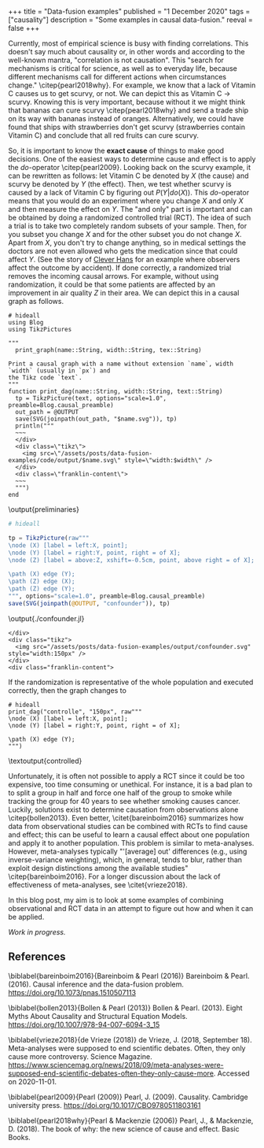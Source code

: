 +++
title = "Data-fusion examples"
published = "1 December 2020"
tags = ["causality"]
description = "Some examples in causal data-fusion."
reeval = false
+++

Currently, most of empirical science is busy with finding correlations.
This doesn't say much about causality or, in other words and according to the well-known mantra, "correlation is not causation".
This "search for mechanisms is critical for science, as well as to everyday life, because different mechanisms call for different actions when circumstances change." \citep{pearl2018why}.
For example, we know that a lack of Vitamin C causes us to get scurvy, or not.
We can depict this as Vitamin C $\rightarrow$ scurvy.
Knowing this is very important, because without it we might think that bananas can cure scurvy \citep{pearl2018why} and send a trade ship on its way with bananas instead of oranges.
Alternatively, we could have found that ships with strawberries don't get scurvy (strawberries contain Vitamin C) and conclude that all red fruits can cure scurvy.

So, it is important to know the **exact cause** of things to make good decisions.
One of the easiest ways to determine cause and effect is to apply the *do*-operator \citep{pearl2009}.
Looking back on the scurvy example, it can be rewritten as follows:
let Vitamin C be denoted by $X$ (the cause) and scurvy be denoted by $Y$ (the effect).
Then, we test whether scurvy is caused by a lack of Vitamin C by figuring out $P(Y | do(X))$.
This *do*-operator means that you would do an experiment where you change $X$ and only $X$ and then measure the effect on $Y$.
The "and only" part is important and can be obtained by doing a randomized controlled trial (RCT).
The idea of such a trial is to take two completely random subsets of your sample.
Then, for you subset you change $X$ and for the other subset you do not change $X$.
Apart from $X$, you don't try to change anything, so in medical settings the doctors are not even allowed who gets the medication since that could affect $Y$. 
(See the story of [Clever Hans](https://simple.wikipedia.org/wiki/Clever_Hans) for an example where observers affect the outcome by accident). 
If done correctly, a randomized trial removes the incoming causal arrows.
For example, without using randomization, it could be that some patients are affected by an improvement in air quality $Z$ in their area.
We can depict this in a causal graph as follows.

```julia:preliminaries
# hideall
using Blog
using TikzPictures

"""
  print_graph(name::String, width::String, tex::String)

Print a causal graph with a name without extension `name`, width `width` (usually in `px`) and
the Tikz code `text`.
"""
function print_dag(name::String, width::String, text::String)
  tp = TikzPicture(text, options="scale=1.0", preamble=Blog.causal_preamble)
  out_path = @OUTPUT
  save(SVG(joinpath(out_path, "$name.svg")), tp)
  println("""
  ~~~
  </div> 
  <div class=\"tikz\">
    <img src=\"/assets/posts/data-fusion-examples/code/output/$name.svg\" style=\"width:$width\" />
  </div>
  <div class=\"franklin-content\">
  ~~~
  """)
end
```
\output{preliminaries}

```julia:./confounder.jl
# hideall

tp = TikzPicture(raw"""
\node (X) [label = left:X, point];
\node (Y) [label = right:Y, point, right = of X];
\node (Z) [label = above:Z, xshift=-0.5cm, point, above right = of X];

\path (X) edge (Y);
\path (Z) edge (X);
\path (Z) edge (Y);
""", options="scale=1.0", preamble=Blog.causal_preamble)
save(SVG(joinpath(@OUTPUT, "confounder")), tp)
```
\output{./confounder.jl}

~~~
</div> 
<div class="tikz">
  <img src="/assets/posts/data-fusion-examples/output/confounder.svg" style="width:150px" />
</div>
<div class="franklin-content">
~~~

If the randomization is representative of the whole population and executed correctly, then the graph changes to

```julia:controlled
# hideall
print_dag("controlle", "150px", raw"""
\node (X) [label = left:X, point];
\node (Y) [label = right:Y, point, right = of X];

\path (X) edge (Y);
""")
```
\textoutput{controlled}

Unfortunately, it is often not possible to apply a RCT since it could be too expensive, too time consuming or unethical.
For instance, it is a bad plan to to split a group in half and force one half of the group to smoke while tracking the group for 40 years to see whether smoking causes cancer.
Luckily, solutions exist to determine causation from observations alone \citep{bollen2013}.
Even better, \citet{bareinboim2016} summarizes how data from observational studies can be combined with RCTs to find cause and effect; this can be useful to learn a causal effect about one population and apply it to another population.
This problem is similar to meta-analyses.
However, meta-analyses typically "'[average] out' differences (e.g., using inverse-variance weighting), which, in general, tends to blur, rather than exploit design distinctions among the available studies" \citep{bareinboim2016}.
For a longer discussion about the lack of effectiveness of meta-analyses, see \citet{vrieze2018}.

In this blog post, my aim is to look at some examples of combining observational and RCT data in an attempt to figure out how and when it can be applied.

*Work in progress.*

## References

\biblabel{bareinboim2016}{Bareinboim & Pearl (2016)}
Bareinboim & Pearl. (2016).
Causal inference and the data-fusion problem.
<https://doi.org/10.1073/pnas.1510507113>

\biblabel{bollen2013}{Bollen & Pearl (2013)}
Bollen & Pearl. (2013).
Eight Myths About Causality and Structural Equation Models.
<https://doi.org/10.1007/978-94-007-6094-3_15>

\biblabel{vrieze2018}{de Vrieze (2018)}
de Vrieze, J. (2018, September 18).
Meta-analyses were supposed to end scientific debates. Often, they only cause more controversy.
Science Magazine.
<https://www.sciencemag.org/news/2018/09/meta-analyses-were-supposed-end-scientific-debates-often-they-only-cause-more>.
Accessed on 2020-11-01.

\biblabel{pearl2009}{Pearl (2009)} 
Pearl, J. (2009). Causality. Cambridge university press.
<https://doi.org/10.1017/CBO9780511803161>

\biblabel{pearl2018why}{Pearl & Mackenzie (2006)} 
Pearl, J., & Mackenzie, D. (2018). 
The book of why: the new science of cause and effect. 
Basic Books.

